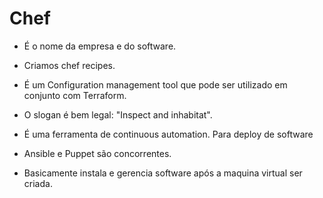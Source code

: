 # Chef
* É o nome da empresa e do software. 
* Criamos chef recipes. 
* É um Configuration management tool que pode ser utilizado em conjunto com Terraform. 
* O slogan é bem legal: "Inspect and inhabitat". 
* É uma ferramenta de continuous automation. Para deploy de software
* Ansible e Puppet são concorrentes. 

* Basicamente instala e gerencia software após a maquina virtual ser criada. 
